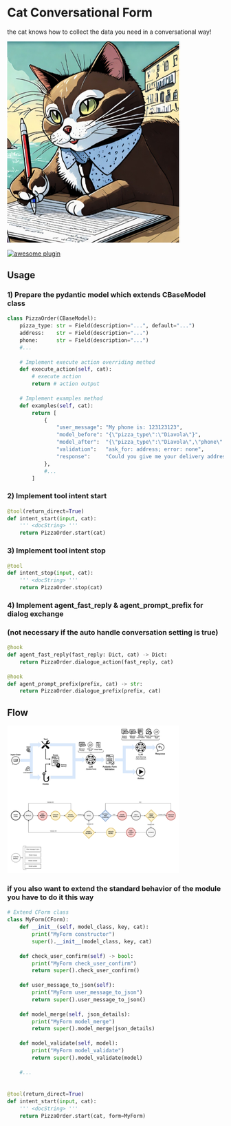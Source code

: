 
# Cat Conversational Form

the cat knows how to collect the data you need in a conversational way!


<img src="./img/thumb.jpg" width=400>

[![awesome plugin](https://custom-icon-badges.demolab.com/static/v1?label=&message=awesome+plugin&color=383938&style=for-the-badge&logo=cheshire_cat_ai)](https://)  


## Usage

### 1) Prepare the pydantic model which extends CBaseModel class
```python 
class PizzaOrder(CBaseModel):
    pizza_type: str = Field(description="...", default="...")
    address:    str = Field(description="...")
    phone:      str = Field(description="...")
    #...
    
    # Implement execute action overriding method
    def execute_action(self, cat):
        # execute action
        return # action output
    
    # Implement examples method	
    def examples(self, cat):
        return [
            {
                "user_message": "My phone is: 123123123",
                "model_before": "{\"pizza_type\":\"Diavola\"}",
                "model_after":  "{\"pizza_type\":\"Diavola\",\"phone\":\"123123123\"}",
                "validation":   "ask_for: address; error: none",
                "response":     "Could you give me your delivery address?"
            },
            #...
        ]
```

### 2) Implement tool intent start
```python 
@tool(return_direct=True)
def intent_start(input, cat):
    ''' <docString> '''
    return PizzaOrder.start(cat)
```

### 3) Implement tool intent stop
```python 
@tool
def intent_stop(input, cat):
    ''' <docString> '''
    return PizzaOrder.stop(cat)
```

### 4) Implement agent_fast_reply & agent_prompt_prefix for dialog exchange
### (not necessary if the auto handle conversation setting is true)
```python 
@hook
def agent_fast_reply(fast_reply: Dict, cat) -> Dict:
    return PizzaOrder.dialogue_action(fast_reply, cat)

@hook
def agent_prompt_prefix(prefix, cat) -> str:
    return PizzaOrder.dialogue_prefix(prefix, cat)
```

## Flow
<img src="./schema/cat-form.jpg" width=400>


### if you also want to extend the standard behavior of the module you have to do it this way
```python
# Extend CForm class
class MyForm(CForm):
    def __init__(self, model_class, key, cat):
        print("MyForm constructor")
        super().__init__(model_class, key, cat)
    
    def check_user_confirm(self) -> bool:
        print("MyForm check_user_confirm")
        return super().check_user_confirm() 
    
    def user_message_to_json(self):
        print("MyForm user_message_to_json")
        return super().user_message_to_json()
    
    def model_merge(self, json_details):
        print("MyForm model_merge")
        return super().model_merge(json_details)
        
    def model_validate(self, model):
        print("MyForm model_validate")
        return super().model_validate(model)

    #...


@tool(return_direct=True)
def intent_start(input, cat):
    ''' <docString> '''
    return PizzaOrder.start(cat, form=MyForm)
```